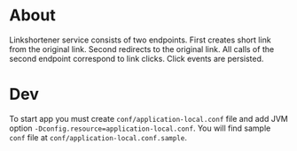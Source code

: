 # About
Linkshortener service consists of two endpoints. First creates short link from the original link. Second redirects to the original link. All calls of the second endpoint correspond to link clicks. Click events are persisted.

# Dev
To start app you must create `conf/application-local.conf` file and add JVM option `-Dconfig.resource=application-local.conf`. You will find sample `conf` file at `conf/application-local.conf.sample`.